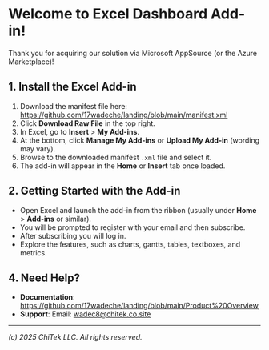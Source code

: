# Welcome to Excel Dashboard Add-in!

Thank you for acquiring our solution via Microsoft AppSource (or the Azure Marketplace)! 

## 1. Install the Excel Add-in
1. Download the manifest file here: https://github.com/17wadeche/landing/blob/main/manifest.xml
2. Click **Download Raw File** in the top right.
3. In Excel, go to **Insert** > **My Add-ins**.
4. At the bottom, click **Manage My Add-ins** or **Upload My Add-in** (wording may vary).
5. Browse to the downloaded manifest `.xml` file and select it.
6. The add-in will appear in the **Home** or **Insert** tab once loaded.

## 2. Getting Started with the Add-in
- Open Excel and launch the add-in from the ribbon (usually under **Home** > **Add-ins** or similar).
- You will be prompted to register with your email and then subscribe.
- After subscribing you will log in.
- Explore the features, such as charts, gantts, tables, textboxes, and metrics.

## 4. Need Help?
- **Documentation**: https://github.com/17wadeche/landing/blob/main/Product%20Overview, 
- **Support**: Email: wadec8@chitek.co.site

---

*(c) 2025 ChiTek LLC. All rights reserved.* 
